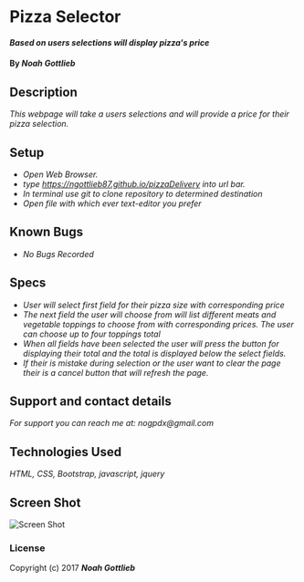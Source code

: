 # Pizza Selector

#### _Based on users selections will display pizza's price_

#### By _**Noah Gottlieb**_

## Description

_This webpage will take a users selections and will provide a price for their pizza selection._

## Setup

* _Open Web Browser._
* _type https://ngottlieb87.github.io/pizzaDelivery into url bar._
* _In terminal use git to clone repository to determined destination_
* _Open file with which ever text-editor you prefer_

## Known Bugs

* _No Bugs Recorded_

## Specs

* _User will select first field for their pizza size with corresponding price_
* _The next field the user will choose from will list different meats and vegetable toppings to choose from with corresponding prices. The user can choose up to four toppings total_
* _When all fields have been selected the user will press the button for displaying their total and the total is displayed below the select fields._
* _If their is mistake during selection or the user want to clear the page their is a cancel button that will refresh the page._

## Support and contact details

_For support you can reach me at:_
_nogpdx@gmail.com_

## Technologies Used

_HTML, CSS, Bootstrap, javascript, jquery_

## Screen Shot

![Screen Shot](/Users/Guest/Desktop/pizzaDelivery/img/screenShotPizza.png)

### License

Copyright (c) 2017 **_Noah Gottlieb_**
